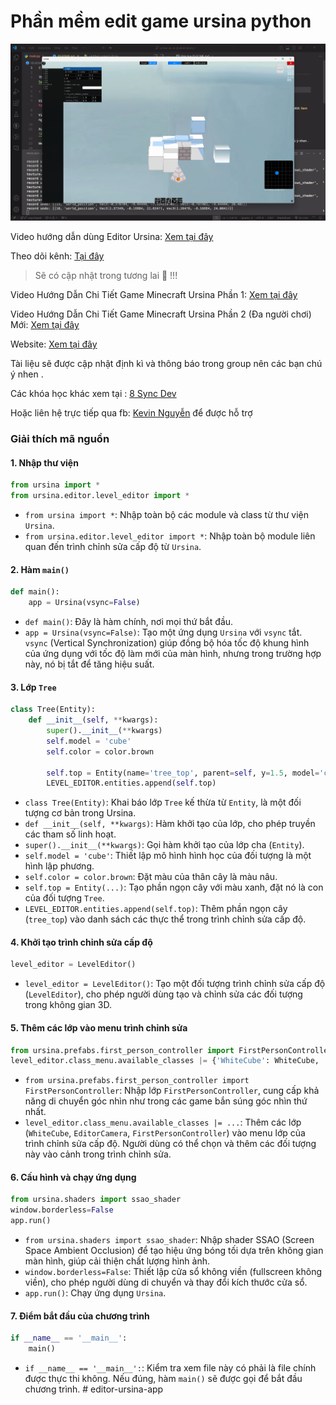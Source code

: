 # Phần mềm edit game ursina python

![](./doc/image/_01.png)

Video hướng dẫn dùng Editor Ursina: [Xem tại đây](https://youtu.be/GD9Hri9hNwM?si=SqajFnuZKAPyPpwc)

Theo dõi kênh: [Tại đây](https://www.youtube.com/@Dev8Sync/SeattleWebSearch?sub_confirmation=1)

> Sẽ có cập nhật trong tương lai 🥰 !!!

Video Hướng Dẫn Chi Tiết Game Minecraft Ursina Phần 1: [Xem tại đây](https://youtu.be/Zcn9NJtCNas?si=6rpZcZ-MGsIxsx7j)

Video Hướng Dẫn Chi Tiết Game Minecraft Ursina Phần 2 (Đa người chơi) Mới: [Xem tại đây](https://youtu.be/yRDzIuzuBOQ)


Website: [Xem tại đây](https://8syncdev.com/)

<p>Tài liệu sẽ được cập nhật định kì và thông báo trong group nên các bạn chú ý nhen .</p>
<p>
    Các khóa học khác xem tại : <a href="https://educated-energy-e8f.notion.site/L-tr-nh-h-c-2a4a2cb8f9e445df8cef231c8b45f31d">8 Sync Dev</a>
</p>
<p>
    Hoặc liên hệ trực tiếp qua fb: <a href="https://www.facebook.com/8sync">Kevin Nguyễn</a> để được hỗ trợ
</p>

### Giải thích mã nguồn

#### 1. Nhập thư viện
```python
from ursina import *
from ursina.editor.level_editor import *
```
- `from ursina import *`: Nhập toàn bộ các module và class từ thư viện `Ursina`.
- `from ursina.editor.level_editor import *`: Nhập toàn bộ module liên quan đến trình chỉnh sửa cấp độ từ `Ursina`.

#### 2. Hàm `main()`
```python
def main():
    app = Ursina(vsync=False)
```
- `def main()`: Đây là hàm chính, nơi mọi thứ bắt đầu.
- `app = Ursina(vsync=False)`: Tạo một ứng dụng `Ursina` với `vsync` tắt. `vsync` (Vertical Synchronization) giúp đồng bộ hóa tốc độ khung hình của ứng dụng với tốc độ làm mới của màn hình, nhưng trong trường hợp này, nó bị tắt để tăng hiệu suất.

#### 3. Lớp `Tree`
```python
class Tree(Entity):
    def __init__(self, **kwargs):
        super().__init__(**kwargs)
        self.model = 'cube'
        self.color = color.brown

        self.top = Entity(name='tree_top', parent=self, y=1.5, model='cube', color=color.green, selectable=True)
        LEVEL_EDITOR.entities.append(self.top)
```
- `class Tree(Entity)`: Khai báo lớp `Tree` kế thừa từ `Entity`, là một đối tượng cơ bản trong Ursina.
- `def __init__(self, **kwargs)`: Hàm khởi tạo của lớp, cho phép truyền các tham số linh hoạt.
- `super().__init__(**kwargs)`: Gọi hàm khởi tạo của lớp cha (`Entity`).
- `self.model = 'cube'`: Thiết lập mô hình hình học của đối tượng là một hình lập phương.
- `self.color = color.brown`: Đặt màu của thân cây là màu nâu.
- `self.top = Entity(...)`: Tạo phần ngọn cây với màu xanh, đặt nó là con của đối tượng `Tree`.
- `LEVEL_EDITOR.entities.append(self.top)`: Thêm phần ngọn cây (`tree_top`) vào danh sách các thực thể trong trình chỉnh sửa cấp độ.

#### 4. Khởi tạo trình chỉnh sửa cấp độ
```python
level_editor = LevelEditor()
```
- `level_editor = LevelEditor()`: Tạo một đối tượng trình chỉnh sửa cấp độ (`LevelEditor`), cho phép người dùng tạo và chỉnh sửa các đối tượng trong không gian 3D.

#### 5. Thêm các lớp vào menu trình chỉnh sửa
```python
from ursina.prefabs.first_person_controller import FirstPersonController
level_editor.class_menu.available_classes |= {'WhiteCube': WhiteCube, 'EditorCamera':EditorCamera, 'FirstPersonController':FirstPersonController}
```
- `from ursina.prefabs.first_person_controller import FirstPersonController`: Nhập lớp `FirstPersonController`, cung cấp khả năng di chuyển góc nhìn như trong các game bắn súng góc nhìn thứ nhất.
- `level_editor.class_menu.available_classes |= ...`: Thêm các lớp (`WhiteCube`, `EditorCamera`, `FirstPersonController`) vào menu lớp của trình chỉnh sửa cấp độ. Người dùng có thể chọn và thêm các đối tượng này vào cảnh trong trình chỉnh sửa.

#### 6. Cấu hình và chạy ứng dụng
```python
from ursina.shaders import ssao_shader
window.borderless=False
app.run()
```
- `from ursina.shaders import ssao_shader`: Nhập shader SSAO (Screen Space Ambient Occlusion) để tạo hiệu ứng bóng tối dựa trên không gian màn hình, giúp cải thiện chất lượng hình ảnh.
- `window.borderless=False`: Thiết lập cửa sổ không viền (fullscreen không viền), cho phép người dùng di chuyển và thay đổi kích thước cửa sổ.
- `app.run()`: Chạy ứng dụng `Ursina`.

#### 7. Điểm bắt đầu của chương trình
```python
if __name__ == '__main__':
    main()
```
- `if __name__ == '__main__':`: Kiểm tra xem file này có phải là file chính được thực thi không. Nếu đúng, hàm `main()` sẽ được gọi để bắt đầu chương trình.
#   e d i t o r - u r s i n a - a p p 
 
 